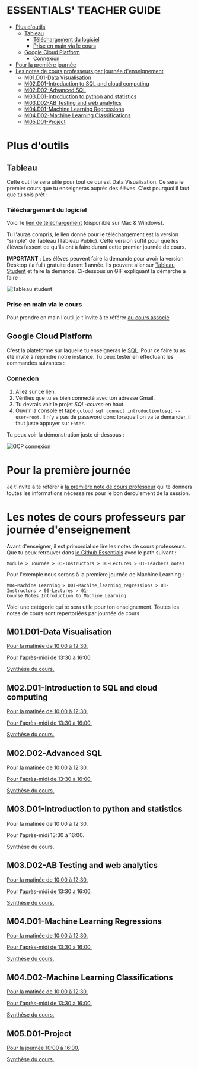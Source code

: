 # ESSENTIALS' TEACHER GUIDE

- [Plus d'outils](#plus-d-outils)
     - [Tableau](#tableau)
         - [Téléchargement du logiciel](#téléchargement-du-logiciel)
         - [Prise en main via le cours](#prise-en-main-via-le-cours)
     - [Google Cloud Platform](#google-cloud-platform) 
         - [Connexion](#connexion)
- [Pour la première journée](#pour-la-première-journée)
- [Les notes de cours professeurs par journée d'enseignement](#les-notes-de-cours-professeurs-par-journée-d-enseignement)
     - [M01.D01-Data Visualisation](#data-visualisation)
     - [M02.D01-Introduction to SQL and cloud computing](#introduction-to-sql-and-cloud-computing)
     - [M02.D02-Advanced SQL](#advanced-sql)
     - [M03.D01-Introduction to python and statistics](#introduction-to-python-and-statistics)
     - [M03.D02-AB Testing and web analytics](#ab-testing-and-web-analytics)
     - [M04.D01-Machine Learning Regressions](#machine-learning-regressions)
     - [M04.D02-Machine Learning Classifications](#machine-learning-classifications)
     - [M05.D01-Project](#project)

# Plus d'outils

## Tableau

Cette outil te sera utile pour tout ce qui est Data Visualisation. Ce sera le premier cours que tu enseigneras auprès des élèves. C'est pourquoi il faut que tu sois prêt :

### Téléchargement du logiciel

Voici le <a href="https://public.tableau.com/en-us/s/">lien de téléchargement</a> (disponible sur Mac & Windows).

Tu l'auras compris, le lien donné pour le téléchargement est la version "simple" de Tableau (Tableau Public). Cette version suffit pour que les élèves fassent ce qu'ils ont à faire durant cette premier journée de cours.

**IMPORTANT** : Les élèves peuvent faire la demande pour avoir la version Desktop (la full) gratuite durant 1 année. Ils peuvent aller sur <a href="https://www.tableau.com/academic/students">Tableau Student</a> et faire la demande. Ci-dessous un GIF expliquant la démarche à faire :

![Tableau student](https://essentials-teacher-onboarding.s3.eu-west-3.amazonaws.com/tableau_student.gif)

### Prise en main via le cours

Pour prendre en main l'outil je t'invite à te référer <a href="https://github.com/JedhaBootcamp/ESSENTIALS_PROGRAM/blob/master/M01-Data_visualisation/D01-Data_visualisation/00-Lectures/01-Data_Visualisation_with_Tableau.ipynb">au cours associé</a>


## Google Cloud Platform

C'est la plateforme sur laquelle tu enseigneras le <ins>SQL</ins>. Pour ce faire tu as été invité à rejoindre notre instance. Tu peux tester en effectuant les commandes suivantes :

### Connexion

1. Allez sur ce <a href="https://bit.ly/2svkxll">lien</a>.
2. Vérifies que tu es bien connecté avec ton adresse Gmail.
3. Tu devrais voir le projet _SQL-course_ en haut.
4. Ouvrir la console et tape `gcloud sql connect introductiontosql --user=root`. Il n'y a pas de password donc lorsque l'on va te demander, il faut juste appuyer sur `Enter`.

Tu peux voir la démonstration juste ci-dessous :

![GCP connexion](https://essentials-teacher-onboarding.s3.eu-west-3.amazonaws.com/gcp_connection.gif)


# Pour la première journée

Je t'invite à te référer à <a href="https://github.com/JedhaBootcamp/ESSENTIALS_PROGRAM/blob/master/M01-Data_visualisation/D01-Data_visualisation/03-Instructors/00-Lectures/01a-Teachers_notes.ipynb">la première note de cours professeur</a> qui te donnera toutes les informations nécessaires pour le bon déroulement de la session.

# Les notes de cours professeurs par journée d'enseignement

Avant d'enseigner, il est primordial de lire les notes de cours professeurs. Que tu peux retrouver dans <a href="https://github.com/JedhaBootcamp/ESSENTIALS_PROGRAM">le Github Essentials</a> avec le path suivant :

`Module > Journée > 03-Instructors > 00-Lectures > 01-Teachers_notes`

Pour l'exemple nous serons à la première journée de Machine Learning :

`M04-Machine Learning > D01-Machine_learning_regressions > 03-Instructors > 00-Lectures > 01-Course_Notes_Introduction_to_Machine_Learning`

Voici une catégorie qui te sera utile pour ton enseignement. Toutes les notes de cours sont repertoriées par journée de cours.

## M01.D01-Data Visualisation

<a href="https://github.com/JedhaBootcamp/ESSENTIALS_PROGRAM/blob/master/M01-Data_visualisation/D01-Data_visualisation/03-Instructors/00-Lectures/01a-Teachers_notes.ipynb">Pour la matinée de 10:00 à 12:30.</a>

<a href="https://github.com/JedhaBootcamp/ESSENTIALS_PROGRAM/blob/master/M01-Data_visualisation/D01-Data_visualisation/03-Instructors/00-Lectures/01b-Teachers_notes.ipynb">Pour l'après-midi de 13:30 à 16:00.</a>

<a href="https://github.com/JedhaBootcamp/ESSENTIALS_PROGRAM/blob/master/M01-Data_visualisation/D01-Data_visualisation/03-Instructors/00-Lectures/03-Slack_message.md">Synthèse du cours.</a>

## M02.D01-Introduction to SQL and cloud computing

<a href="https://github.com/JedhaBootcamp/ESSENTIALS_PROGRAM/blob/master/M02-SQL/D01-Introduction_to_SQL_and_cloud_computing/03-Instructors/00-Lectures/01-Notes%20professeurs_Introduction_to_SQL_part_A.md">Pour la matinée de 10:00 à 12:30.</a>

<a href="https://github.com/JedhaBootcamp/ESSENTIALS_PROGRAM/blob/master/M02-SQL/D01-Introduction_to_SQL_and_cloud_computing/03-Instructors/00-Lectures/02-Notes%20professeurs_Introduction_to_SQL_part_B.md">Pour l'après-midi de 13:30 à 16:00.</a>

<a href="https://github.com/JedhaBootcamp/ESSENTIALS_PROGRAM/blob/master/M02-SQL/D01-Introduction_to_SQL_and_cloud_computing/03-Instructors/00-Lectures/03-Slack_messages.md">Synthèse du cours.</a>

## M02.D02-Advanced SQL

<a href="https://github.com/JedhaBootcamp/ESSENTIALS_PROGRAM/blob/master/M02-SQL/D02-Advanced_SQL/03-Instructors/00-Lectures/01-Notes_professeurs_Advanced_SQL_Part_A.md">Pour la matinée de 10:00 à 12:30.</a>

<a href="https://github.com/JedhaBootcamp/ESSENTIALS_PROGRAM/blob/master/M02-SQL/D02-Advanced_SQL/03-Instructors/00-Lectures/02-Notes_professeurs_Advanced_SQL_Part_B.md">Pour l'après-midi de 13:30 à 16:00.</a>

<a href="https://github.com/JedhaBootcamp/ESSENTIALS_PROGRAM/blob/master/M02-SQL/D02-Advanced_SQL/03-Instructors/00-Lectures/03-Slack_message.md">Synthèse du cours.</a>

## M03.D01-Introduction to python and statistics

Pour la matinée de 10:00 à 12:30.

Pour l'après-midi 13:30 à 16:00.

Synthèse du cours.

## M03.D02-AB Testing and web analytics

<a href="https://github.com/JedhaBootcamp/ESSENTIALS_PROGRAM/blob/master/M03-Python_programming_and_statistics/D02-A_B_testing_and_web_analytics/03-Instructors/00-Lectures/01-Course_Notes_Estimates_and_Sampling.md">Pour la matinée de 10:00 à 12:30.</a>

<a href="https://github.com/JedhaBootcamp/ESSENTIALS_PROGRAM/blob/master/M03-Python_programming_and_statistics/D02-A_B_testing_and_web_analytics/03-Instructors/00-Lectures/02-Course_Notes_AB_Testing.md">Pour l'après-midi de 13:30 à 16:00.</a>

<a href="https://github.com/JedhaBootcamp/ESSENTIALS_PROGRAM/blob/master/M03-Python_programming_and_statistics/D02-A_B_testing_and_web_analytics/03-Instructors/00-Lectures/03-Slack_message.md">Synthèse du cours.</a>

## M04.D01-Machine Learning Regressions

<a href="https://github.com/JedhaBootcamp/ESSENTIALS_PROGRAM/blob/master/M04-Machine_learning/D01-Machine_learning_regressions/03-Instructors/00-Lectures/01-Course_Notes_Introduction_to_Machine_Learning.md">Pour la matinée de 10:00 à 12:30.</a>

<a href="https://github.com/JedhaBootcamp/ESSENTIALS_PROGRAM/blob/master/M04-Machine_learning/D01-Machine_learning_regressions/03-Instructors/00-Lectures/02-Course_Notes_Regressions_Models.md">Pour l'après-midi de 13:30 à 16:00.</a>

<a href="https://github.com/JedhaBootcamp/ESSENTIALS_PROGRAM/blob/master/M04-Machine_learning/D01-Machine_learning_regressions/03-Instructors/00-Lectures/03-Slack_message.md">Synthèse du cours.</a>

## M04.D02-Machine Learning Classifications

<a href="https://github.com/JedhaBootcamp/ESSENTIALS_PROGRAM/blob/master/M04-Machine_learning/D02-Machine_learning_classifications/03-Instructors/00-Lectures/01-Course_Notes_Machine_Learning_Models.md">Pour la matinée de 10:00 à 12:30.</a>

<a href="https://github.com/JedhaBootcamp/ESSENTIALS_PROGRAM/blob/master/M04-Machine_learning/D02-Machine_learning_classifications/03-Instructors/00-Lectures/02-Course_Notes_Decision_Trees.md">Pour l'après-midi de 13:30 à 16:00.</a>

<a href="https://github.com/JedhaBootcamp/ESSENTIALS_PROGRAM/blob/master/M04-Machine_learning/D02-Machine_learning_classifications/03-Instructors/00-Lectures/03-Slack_messages.md">Synthèse du cours.</a>

## M05.D01-Project

<a href="https://github.com/JedhaBootcamp/ESSENTIALS_PROGRAM/blob/master/M05-Projects/D01-Project/03-Instructors/01-Course_Notes_Projects_presentation.md">Pour la journée 10:00 à 16:00.</a>

<a href="https://github.com/JedhaBootcamp/ESSENTIALS_PROGRAM/blob/master/M05-Projects/D01-Project/03-Instructors/02-Slack_message.md">Synthèse du cours.</a>